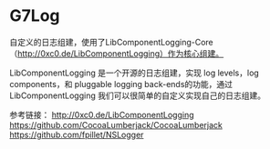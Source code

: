 # G7Log
自定义的日志组建，使用了LibComponentLogging-Core（http://0xc0.de/LibComponentLogging）作为核心组建。

LibComponentLogging 是一个开源的日志组建，实现 log levels，log components，和 pluggable logging  back-ends的功能，通过LibComponentLogging 我们可以很简单的自定义实现自己的日志组建。

参考链接：
http://0xc0.de/LibComponentLogging
https://github.com/CocoaLumberjack/CocoaLumberjack
https://github.com/fpillet/NSLogger

